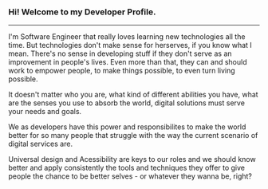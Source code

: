 ### Hi! Welcome to my Developer Profile.

<hr />

I'm Software Engineer that really loves learning new technologies all the time. But technologies don't make sense for herserves, if you know what I mean. There's no sense in developing stuff if they don't serve as an improvement in people's lives. Even more than that, they can and should work to empower people, to make things possible, to even turn living possible. 

It doesn't matter who you are, what kind of different abilities you have, what are the senses you use to absorb the world, digital solutions must serve your needs and goals. 

We as developers have this power and responsibilites to make the world better for so many people that struggle with the way the current scenario of digital services are. 

Universal design and Acessibility are keys to our roles and we should know better and apply consistently the tools and techniques they offer to give people the chance to be better selves - or whatever they wanna be, right? 

<!--
**mauacs/mauacs** is a ✨ _special_ ✨ repository because its `README.md` (this file) appears on your GitHub profile.

Here are some ideas to get you started:

- 🔭 I’m currently working on ...
- 🌱 I’m currently learning ...
- 👯 I’m looking to collaborate on ...
- 🤔 I’m looking for help with ...
- 💬 Ask me about ...
- 📫 How to reach me: ...
- 😄 Pronouns: ...
- ⚡ Fun fact: ...
-->
